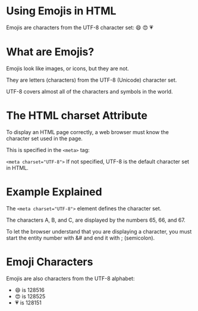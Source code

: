 # Using Emojis in HTML

Emojis are characters from the UTF-8 character set: 😄 😍 💗

# What are Emojis?

Emojis look like images, or icons, but they are not.

They are letters (characters) from the UTF-8 (Unicode) character set.

UTF-8 covers almost all of the characters and symbols in the world.

# The HTML charset Attribute

To display an HTML page correctly, a web browser must know the character set used in the page.

This is specified in the `<meta>` tag:

`<meta charset="UTF-8">`
If not specified, UTF-8 is the default character set in HTML.

# Example Explained

The `<meta charset="UTF-8">` element defines the character set.

The characters A, B, and C, are displayed by the numbers 65, 66, and 67.

To let the browser understand that you are displaying a character, you must start the entity number with &# and end it with ; (semicolon).

# Emoji Characters

Emojis are also characters from the UTF-8 alphabet:

- 😄 is 128516
- 😍 is 128525
- 💗 is 128151
